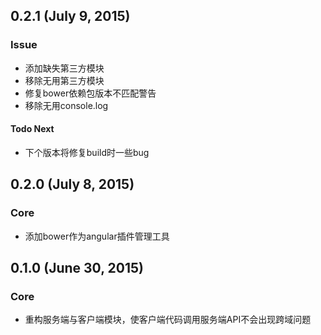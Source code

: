 ## 0.2.1 (July 9, 2015)

### Issue

* 添加缺失第三方模块
* 移除无用第三方模块
* 修复bower依赖包版本不匹配警告
* 移除无用console.log

#### Todo Next

* 下个版本将修复build时一些bug


## 0.2.0 (July 8, 2015)

### Core

* 添加bower作为angular插件管理工具

## 0.1.0 (June 30, 2015)

### Core

* 重构服务端与客户端模块，使客户端代码调用服务端API不会出现跨域问题
